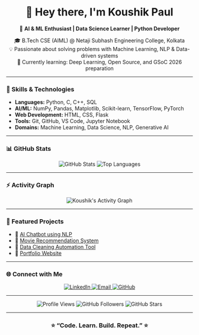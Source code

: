 <!-- Profile README for Koushik Paul -->

<h1 align="center">👋 Hey there, I'm Koushik Paul</h1>

<p align="center">
  🚀 <b>AI & ML Enthusiast | Data Science Learner | Python Developer</b>  
</p>

<p align="center">
  🎓 B.Tech CSE (AIML) @ Netaji Subhash Engineering College, Kolkata <br>
  💡 Passionate about solving problems with Machine Learning, NLP & Data-driven systems <br>
  🌱 Currently learning: Deep Learning, Open Source, and GSoC 2026 preparation
</p>

---

### 🧠 Skills & Technologies

- **Languages:** Python, C, C++, SQL  
- **AI/ML:** NumPy, Pandas, Matplotlib, Scikit-learn, TensorFlow, PyTorch  
- **Web Development:** HTML, CSS, Flask  
- **Tools:** Git, GitHub, VS Code, Jupyter Notebook  
- **Domains:** Machine Learning, Data Science, NLP, Generative AI  

---

### 📊 GitHub Stats

<p align="center">
  <img src="https://github-readme-stats.vercel.app/api?username=KoushikPaul-git&show_icons=true&theme=tokyonight" alt="GitHub Stats" />
  <img src="https://github-readme-stats.vercel.app/api/top-langs/?username=KoushikPaul-git&layout=compact&theme=tokyonight" alt="Top Languages" />
</p>

---

### ⚡ Activity Graph

<p align="center">
  <img src="https://github-readme-activity-graph.vercel.app/graph?username=KoushikPaul-git&theme=tokyo-night" alt="Koushik's Activity Graph" />
</p>

---

### 🧩 Featured Projects

- 🔹 [AI Chatbot using NLP](https://github.com/KoushikPaul-git/AI-Chatbot)
- 🔹 [Movie Recommendation System](https://github.com/KoushikPaul-git/Movie-Recommender)
- 🔹 [Data Cleaning Automation Tool](https://github.com/KoushikPaul-git/Data-Cleaning)
- 🔹 [Portfolio Website](https://github.com/KoushikPaul-git/Portfolio)

---

### 🌐 Connect with Me

<p align="center">
  <a href="https://www.linkedin.com/in/koushik-paul" target="_blank">
    <img src="https://img.shields.io/badge/LinkedIn-Koushik%20Paul-blue?style=for-the-badge&logo=linkedin" alt="LinkedIn"/>
  </a>
  <a href="mailto:koushikpaul47@gmail.com">
    <img src="https://img.shields.io/badge/Gmail-koushikpaul47%40gmail.com-red?style=for-the-badge&logo=gmail" alt="Email"/>
  </a>
  <a href="https://github.com/KoushikPaul-git">
    <img src="https://img.shields.io/badge/GitHub-KoushikPaul--git-lightgrey?style=for-the-badge&logo=github" alt="GitHub"/>
  </a>
</p>

---

<p align="center">
  <img src="https://komarev.com/ghpvc/?username=KoushikPaul-git&label=Profile%20Views&color=blue&style=flat" alt="Profile Views"/>
  <img src="https://img.shields.io/github/followers/KoushikPaul-git?label=Followers&style=social" alt="GitHub Followers"/>
  <img src="https://img.shields.io/github/stars/KoushikPaul-git?style=social" alt="GitHub Stars"/>
</p>

---

<h3 align="center">⭐ “Code. Learn. Build. Repeat.” ⭐</h3>
